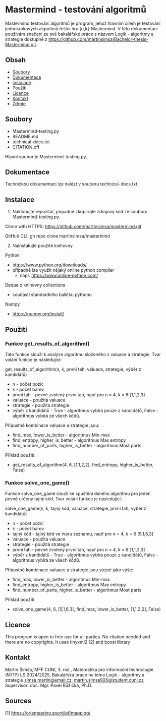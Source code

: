 
# Mastermind - testování algoritmů
Mastermind testování algoritmů je program, jehož hlavním cílem je testování jednokrokových algoritmů řešící hru [n,k]-Mastermind. V této dokumentaci používám značení ze své bakalářské práce s názvem Logik - algoritmy a strategie dostupné z https://github.com/martinsimsa/Bachelor-thesis-Mastermind.git. 


## Obsah
- [Soubory](#soubory)
- [Dokumentace](#dokumentace)
- [Instalace](#installation)
- [Použití](#použití)
- [Licence](#licence)
- [Kontakt](#kontakt)
- [Zdroje](#zdroje)

## Soubory
- Mastermind-testing.py
- README.md
- technical-docs.txt
- CITATION.cff

Hlavní soubor je Mastermind-testing.py. 

## Dokumentace
Technickou dokumentaci lze nalézt v souboru technical-docs.txt

## Instalace
1. Naklonujte repozitář, případně zkopírujte zdrojový kód ze souboru Mastermind-testing.py.

Clone with HTTPS:
https://github.com/martinsimsa/mastermind.git

GitHub CLI:
gh repo clone martinsimsa/mastermind

2. Nainstalujte použité knihovny

Python
- https://www.python.org/downloads/
- případně lze využít nějaký online python compiler
    - např. https://www.online-python.com/

Deque z knihovny collections
- součástí standardního balíčku pythonu

Numpy
- https://numpy.org/install/


## Použití

### Funkce get_results_of_algorithm()
Tato funkce slouží k analýze algoritmu složeného z valuace a strategie. Tvar volání funkce je následující:

get_results_of_algorithm(n, k, první tah, valuace, strategie, výběr z kandidátů)
- n - počet pozic
- k - počet barev
- první tah - pevně zvolený první tah, např pro n = 4, k = 6 [1,1,2,3]
- valuace - použitá valuace
- strategie - použitá strategie
- výběr z kandidátů - True - algoritmus vybírá pouze z kandidátů, False - algoritmus vybírá ze všech kódů.


Přípustné kombinace valuace a strategie jsou:
- find_max, lower_is_better - algoritmus Min-max
- find_entropy, higher_is_better - algoritmus Max entropy
- find_number_of_parts, higher_is_better - algoritmus Most parts.

Příklad použití:
- get_results_of_algorithm(4, 6, [1,1,2,2], find_entropy, higher_is_better, False)

### Funkce solve_one_game()
Funkce solve_one_game slouží ke spuštění daného algoritmu pro jeden pevně určený tajný kód. Tvar volání funkce je následující:

solve_one_game(n, k, tajný kód, valuace, strategie, první tah, výběr z kandidátů)
- n - počet pozic
- k - počet barev
- tajný kód - tajný kód ve tvaru seznamu, např pro n = 4, k = 6 [5,1,6,3]
- valuace - použitá valuace
- strategie - použitá strategie
- první tah - pevně zvolený první tah, např pro n = 4, k = 6 [1,1,2,3]
- výběr z kandidátů - True - algoritmus vybírá pouze z kandidátů, False - algoritmus vybírá ze všech kódů.

Přípustné kombinace valuace a strategie jsou stejné jako výše:
- find_max, lower_is_better - algoritmus Min-max
- find_entropy, higher_is_better - algoritmus Max entropy
- find_number_of_parts, higher_is_better - algoritmus Most parts

Příklad použití:
- solve_one_game(4, 6, [5,1,6,3], find_max, lower_is_better, [1,1,2,2], False)


## Licence
This program is open to free use for all parties. No citation needed and there are no copyrights. It uses tinyxml2 [2] and boost library 



## Kontakt
Martin Šimša, MFF CUNI, 3. roč., Matematika pro informační technologie (MITP)
LS 2024/2025, Bakalářská práce na téma Logik - algoritmy a strategie
simsa.martin@email.cz, martin.simsa926@student.cuni.cz
Supervisor: doc. Mgr. Pavel Růžička, Ph.D.


## Sources
[1] https://orienteering.sport/iof/mapping/
